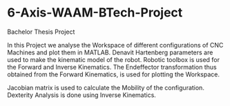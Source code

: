 # 6-Axis-WAAM-BTech-Project
Bachelor Thesis Project

In this Project we analyse the Workspace of different configurations of CNC Machines and plot them in MATLAB.
Denavit Hartenberg parameters are used to make the kinematic model of the robot.
Robotic toolbox is used for the Forward and Inverse Kinematics.
The Endeffector transformation thus obtained from the Forward Kinematics, is used for plotting the Workspace.

Jacobian matrix is used to calculate the Mobility of the configuration.
Dexterity Analysis is done using Inverse Kinematics.
